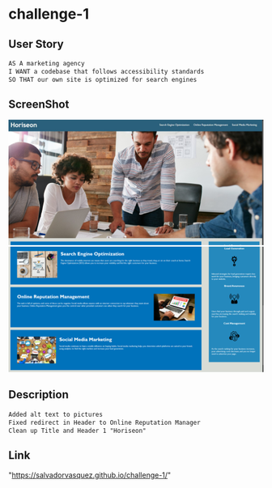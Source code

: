 # challenge-1

## User Story

```
AS A marketing agency
I WANT a codebase that follows accessibility standards
SO THAT our own site is optimized for search engines
```
## ScreenShot

![alt text](Screenshots/image-01.jpg)
![alt text](Screenshots/image.png)

## Description

```
Added alt text to pictures
Fixed redirect in Header to Online Reputation Manager
Clean up Title and Header 1 "Horiseon"
```
## Link
"https://salvadorvasquez.github.io/challenge-1/"